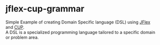 # jflex-cup-grammar
Simple Example of creating Domain Specific language (DSL) using [JFlex](https://jflex.de/) and [CUP](https://www2.cs.tum.edu/projects/cup/examples.php).  
A DSL is a specialized programming language tailored to a specific domain or problem area.